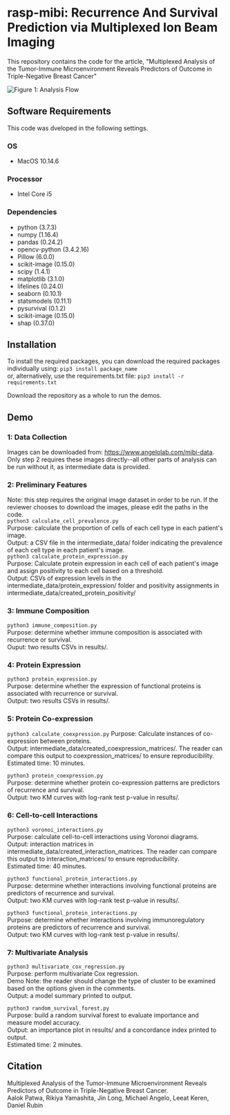 # rasp-mibi: Recurrence And Survival Prediction via Multiplexed Ion Beam Imaging
This repository contains the code for the article, "Multiplexed Analysis of the Tumor-Immune Microenvironment Reveals Predictors of Outcome in Triple-Negative Breast Cancer"

![Figure 1: Analysis Flow](https://github.com/aalokpatwa/mibi-rasp/blob/main/Figure%201.png)

## Software Requirements
This code was dveloped in the following settings.

### OS
* MacOS 10.14.6

### Processor
* Intel Core i5

### Dependencies
* python (3.7.3)
* numpy (1.16.4)
* pandas (0.24.2)
* opencv-python (3.4.2.16)
* Pillow (6.0.0)
* scikit-image (0.15.0)
* scipy (1.4.1)
* matplotlib (3.1.0)
* lifelines (0.24.0)
* seaborn (0.10.1)
* statsmodels (0.11.1)
* pysurvival (0.1.2)
* scikit-image (0.15.0)
* shap (0.37.0)

## Installation
To install the required packages, you can download the required packages individually using: 
`pip3 install package_name`  
or, alternatively, use the requirements.txt file: 
`pip3 install -r requirements.txt`  

Download the repository as a whole to run the demos.

## Demo
### 1: Data Collection
Images can be downloaded from: https://www.angelolab.com/mibi-data.  
Only step 2 requires these images directly--all other parts of analysis can be run without it, as intermediate data is provided.

### 2: Preliminary Features
Note: this step requires the original image dataset in order to be run. If the reviewer chooses to download the images, please edit the paths in the code.\
`python3 calculate_cell_prevalence.py`  \
Purpose: calculate the proportion of cells of each cell type in each patient's image.\
Output: a CSV file in the intermediate_data/ folder indicating the prevalence of each cell type in each patient's image.\
`python3 calculate_protein_expression.py`  \
Purpose: Calculate protein expression in each cell of each patient's image and assign positivity to each cell based on a threshold.\
Output: CSVs of expression levels in the intermediate_data/protein_expression/ folder and positivity assignments in intermediate_data/created_protein_positivity/  

### 3: Immune Composition
`python3 immune_composition.py`\
Purpose: determine whether immune composition is associated with recurrence or survival.\
Ouput: two results CSVs in results/.

### 4: Protein Expression
`python3 protein_expression.py`\
Purpose: determine whether the expression of functional proteins is associated with recurrence or survival.\
Output: two results CSVs in results/.

### 5: Protein Co-expression
`python3 calculate_coexpression.py`
Purpose: Calculate instances of co-expression between proteins.\
Output: intermediate_data/created_coexpression_matrices/. The reader can compare this output to coexpression_matrices/ to ensure reproducibility.\
Estimated time: 10 minutes. 

`python3 protein_coexpression.py`\
Purpose: determine whether protein co-expression patterns are predictors of recurrence and survival.\
Output: two KM curves with log-rank test p-value in results/.

### 6: Cell-to-cell Interactions
`python3 voronoi_interactions.py`\
Purpose: calculate cell-to-cell interactions using Voronoi diagrams.\
Output: interaction matrices in intermediate_data/created_interaction_matrices. The reader can compare this output to interaction_matrices/ to ensure reproducibility.  \
Estimated time: 40 minutes.

`python3 functional_protein_interactions.py`\
Purpose: determine whether interactions involving functional proteins are predictors of recurrence and survival.\
Output: two KM curves with log-rank test p-value in results/.  

`python3 functional_protein_interactions.py`\
Purpose: determine whether interactions involving immunoregulatory proteins are predictors of recurrence and survival.\
Output: two KM curves with log-rank test p-value in results/. 

### 7: Multivariate Analysis
`python3 multivariate_cox_regression.py`\
Purpose: perform multivariate Cox regression.\
Demo Note: the reader should change the type of cluster to be examined based on the options given in the comments.\
Output: a model summary printed to output.

`python3 random_survival_forest.py`\
Purpose: build a random survival forest to evaluate importance and measure model accuracy.\
Output: an importance plot in results/ and a concordance index printed to output.\
Estimated time: 2 minutes.

## Citation
Multiplexed Analysis of the Tumor-Immune Microenvironment Reveals Predictors of Outcome in Triple-Negative Breast Cancer.  \
Aalok Patwa, Rikiya Yamashita, Jin Long, Michael Angelo, Leeat Keren, Daniel Rubin
